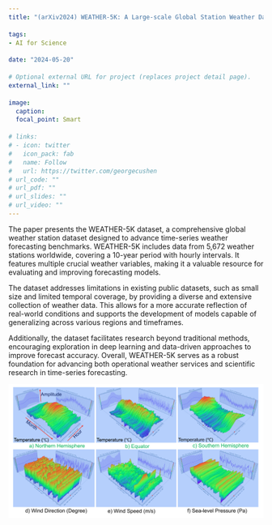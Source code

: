 ```yaml
---
title: "(arXiv2024) WEATHER-5K: A Large-scale Global Station Weather Dataset Towards Comprehensive Time-series Forecasting Benchmark"

tags:
- AI for Science

date: "2024-05-20"

# Optional external URL for project (replaces project detail page).
external_link: ""

image:
  caption: 
  focal_point: Smart

# links:
# - icon: twitter
#   icon_pack: fab
#   name: Follow
#   url: https://twitter.com/georgecushen
# url_code: ""
# url_pdf: ""
# url_slides: ""
# url_video: ""
---
```


The paper presents the WEATHER-5K dataset, a comprehensive global weather station dataset designed to advance time-series weather forecasting benchmarks. WEATHER-5K includes data from 5,672 weather stations worldwide, covering a 10-year period with hourly intervals. It features multiple crucial weather variables, making it a valuable resource for evaluating and improving forecasting models.

The dataset addresses limitations in existing public datasets, such as small size and limited temporal coverage, by providing a diverse and extensive collection of weather data. This allows for a more accurate reflection of real-world conditions and supports the development of models capable of generalizing across various regions and timeframes.

Additionally, the dataset facilitates research beyond traditional methods, encouraging exploration in deep learning and data-driven approaches to improve forecast accuracy. Overall, WEATHER-5K serves as a robust foundation for advancing both operational weather services and scientific research in time-series forecasting.

![](1.png)

